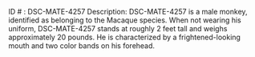 ID # : DSC-MATE-4257
Description: DSC-MATE-4257 is a male monkey, identified as belonging to the Macaque species. When not wearing his uniform, DSC-MATE-4257 stands at roughly 2 feet tall and weighs approximately 20 pounds. He is characterized by a frightened-looking mouth and two color bands on his forehead.